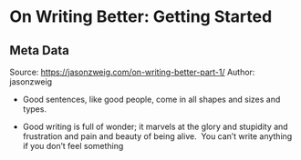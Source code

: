 # On Writing Better: Getting Started

## Meta Data

Source:  https://jasonzweig.com/on-writing-better-part-1/ 
Author: jasonzweig

- Good sentences, like good people, come in all shapes and sizes and types.
  
- Good writing is full of wonder; it marvels at the glory and stupidity and frustration and pain and beauty of being alive.  You can’t write anything if you don’t feel something
